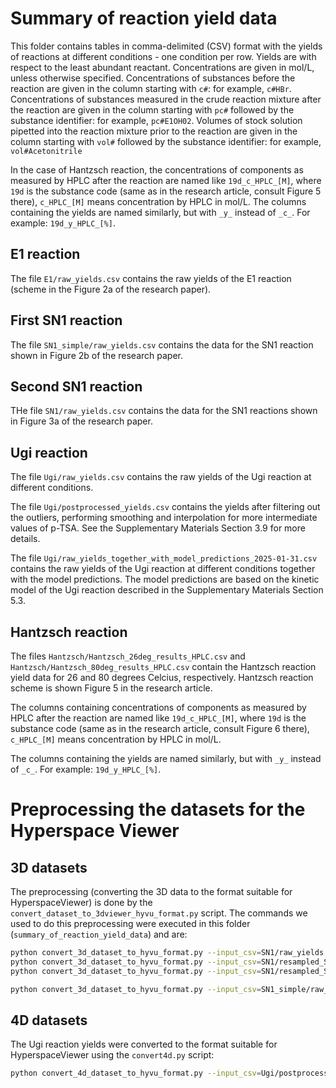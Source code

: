 # Summary of reaction yield data

This folder contains tables in comma-delimited (CSV) format with the yields of reactions at different conditions - one condition per row.
Yields are with respect to the least abundant reactant. Concentrations are given in mol/L,
unless otherwise specified. Concentrations of substances before the reaction are given in the column starting with
`c#`: for example, `c#HBr`. Concentrations of substances measured in the crude reaction mixture after the reaction
are given in the column starting with `pc#` followed by the substance identifier: for example, `pc#E1OH02`.
Volumes of stock solution pipetted into the reaction mixture prior to the reaction are given in the column starting with
`vol#` followed by the substance identifier: for example, `vol#Acetonitrile`

In the case of Hantzsch reaction, the concentrations of components as measured by HPLC after the reaction are named like
`19d_c_HPLC_[M]`, where `19d` is the substance code (same as in the research article, consult Figure 5 there),
`c_HPLC_[M]` means concentration by HPLC in mol/L. The columns containing the yields are named similarly, but with `_y_`
instead of `_c_`. For example: `19d_y_HPLC_[%]`.

## E1 reaction

The file `E1/raw_yields.csv` contains the raw yields of the E1 reaction (scheme in the Figure 2a of the research paper).

## First SN1 reaction 

The file `SN1_simple/raw_yields.csv` contains the data for the SN1 reaction shown in Figure 2b of the research paper.

## Second SN1 reaction

THe file `SN1/raw_yields.csv` contains the data for the SN1 reactions shown in Figure 3a of the research paper.

## Ugi reaction

The file `Ugi/raw_yields.csv` contains the raw yields of the Ugi reaction at different conditions.

The file `Ugi/postprocessed_yields.csv` contains the yields after filtering out the outliers, performing smoothing
and interpolation for more intermediate values of p-TSA. See the Supplementary Materials Section 3.9 for
more details.

The file `Ugi/raw_yields_together_with_model_predictions_2025-01-31.csv` contains the raw yields of the Ugi reaction at different conditions
together with the model predictions. The model predictions are based on the kinetic model of the Ugi reaction described
in the Supplementary Materials Section 5.3.

## Hantzsch reaction

The files `Hantzsch/Hantzsch_26deg_results_HPLC.csv` and `Hantzsch/Hantzsch_80deg_results_HPLC.csv` contain
the Hantzsch reaction yield data for 26 and 80 degrees Celcius, respectively. 
Hantzsch reaction scheme is shown Figure 5 in the research article.

The columns containing concentrations of components as measured by HPLC after the reaction are named
like `19d_c_HPLC_[M]`, where `19d` is the substance code (same as in the research article, consult Figure 6 there),
`c_HPLC_[M]` means concentration by HPLC in mol/L. 

The columns containing the yields are named similarly, but with `_y_` instead
of `_c_`. For example: `19d_y_HPLC_[%]`.

# Preprocessing the datasets for the Hyperspace Viewer

## 3D datasets

The preprocessing (converting the 3D data to the format suitable for HyperspaceViewer) is done by
the `convert_dataset_to_3dviewer_hyvu_format.py` script. The commands we used to do this preprocessing were
executed in this folder (`summary_of_reaction_yield_data`) and are:

```bash
python convert_3d_dataset_to_hyvu_format.py --input_csv=SN1/raw_yields.csv --output_csv=SN1/SN1_raw_yields_hyvu.csv --X='c#SN1OH01' --Y='c#HBr' --Z='Temperature' --V='yield' --Xscale=1000 --Yscale=1000 --Zscale=1 --Xrename='[SN10H01](mM)' --Yrename='[HBr](mM)'
python convert_3d_dataset_to_hyvu_format.py --input_csv=SN1/resampled_SN1_yield.csv --output_csv=SN1/resampled_SN1_yield_hyvu.csv --X='Alcohol(mM)' --Y='HBr(mM)' --Z='Temperature(°C)' --V='Yield' --Xscale=1 --Yscale=1 --Zscale=1 --Xrename='[Alcohol](mM)' --Yrename='[HBr](mM)'
python convert_3d_dataset_to_hyvu_format.py --input_csv=SN1/resampled_SN1_yield_15d.csv --output_csv=SN1/resampled_SN1_yield_15d_hyvu.csv --X='Alcohol(mM)' --Y='HBr(mM)' --Z='Temperature(°C)' --V='yield of 15d' --Xscale=1 --Yscale=1 --Zscale=1 --Xrename='[Alcohol](mM)' --Yrename='[HBr](mM)'

python convert_3d_dataset_to_hyvu_format.py --input_csv=SN1_simple/raw_yields.csv --output_csv=SN1_simple/simpleSN1_raw_yields_hyvu.csv --X='c#SN1OH03' --Y='temperature' --Z='c#HBr' --V='yield' --Xscale=1000 --Yscale=1 --Zscale=1000 --Xrename='[Alcohol](mM)' --Yrename='Temperature(°C)' --Zrename='[HBr](mM)'

```

## 4D datasets

The Ugi reaction yields were converted to the format suitable for HyperspaceViewer using the `convert4d.py` script:

```bash
python convert_4d_dataset_to_hyvu_format.py --input_csv=Ugi/postprocessed_yields.csv --output_name=Ugi/ugi_postprocessed_yields_hyvu/ugi_hyvu --prefix_of_relative_dir='../CSV/ugi_postprocessed_yields_hyvu/' --X='am001' --Y='ald001' --Z='ic001' --T='ptsa' --V='yield' --Xrename='[amine](mM)' --Yrename='[aldehyde](mM)' --Zrename='[isocyanide](mM)' --Xscale=1000 --Yscale=1000 --Zscale=1000 --Tlabel_prefix='[pTSA]=' --Tlabel_suffix=' M'
```